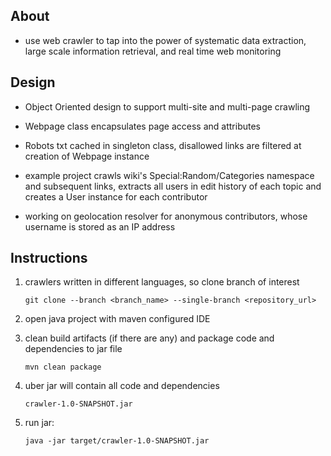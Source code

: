 ## About
- use web crawler to tap into the power of systematic data extraction, large scale information retrieval, and real time web monitoring

## Design
- Object Oriented design to support multi-site and multi-page crawling

- Webpage class encapsulates page access and attributes

- Robots txt cached in singleton class, disallowed links are filtered at creation of Webpage instance

- example project crawls wiki's Special:Random/Categories namespace and subsequent links, extracts all users in edit history of each topic and creates a User instance for each contributor

- working on geolocation resolver for anonymous contributors, whose username is stored as an IP address

## Instructions 
1. crawlers written in different languages, so clone branch of interest 

    `git clone --branch <branch_name> --single-branch <repository_url>`
2. open java project with maven configured IDE
3. clean build artifacts (if there are any) and package code and dependencies to jar file

    `mvn clean package` 
4. uber jar will contain all code and dependencies

    `crawler-1.0-SNAPSHOT.jar`
5. run jar: 

    `java -jar target/crawler-1.0-SNAPSHOT.jar`


